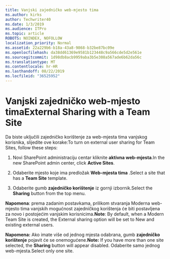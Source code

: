 ```yaml
---
title: Vanjski zajedničko web-mjesto tima
ms.author: kirks
author: Techwriter40
ms.date: 1/3/2019
ms.audience: ITPro
ms.topic: article
ROBOTS: NOINDEX, NOFOLLOW
localization_priority: Normal
ms.assetid: 22a229b6-b18a-43a8-9868-b32be87bc09e
ms.openlocfilehash: da38dd61369e9581b123448c9a566cde5d2e561e
ms.sourcegitcommit: 1d98db8acb9959aba3b5e308a567ade6b62da56c
ms.translationtype: MT
ms.contentlocale: hr-HR
ms.lasthandoff: 08/22/2019
ms.locfileid: "36525952"
---
```

# <a name="external-sharing-with-a-team-site"></a><span data-ttu-id="ffc7b-102">Vanjski zajedničko web-mjesto tima</span><span class="sxs-lookup"><span data-stu-id="ffc7b-102">External Sharing with a Team Site</span></span>

<span data-ttu-id="ffc7b-103">Da biste uključili zajedničko korištenje za web-mjesta tima vanjskog korisnika, slijedite ove korake:</span><span class="sxs-lookup"><span data-stu-id="ffc7b-103">To turn on external user sharing for Team Sites, follow these steps:</span></span> 
  
1. <span data-ttu-id="ffc7b-104">Novi SharePoint administraciju centar kliknite **aktivna web-mjesta**.</span><span class="sxs-lookup"><span data-stu-id="ffc7b-104">In the new SharePoint admin center, click **Active Sites**.</span></span>
  
2. <span data-ttu-id="ffc7b-105">Odaberite mjesto koje ima predložak **Web-mjesta tima** .</span><span class="sxs-lookup"><span data-stu-id="ffc7b-105">Select a site that has a **Team Site** template.</span></span> 
  
3. <span data-ttu-id="ffc7b-106">Odaberite gumb **zajedničko korištenje** iz gornji izbornik.</span><span class="sxs-lookup"><span data-stu-id="ffc7b-106">Select the **Sharing** button from the top menu.</span></span> 
  
 <span data-ttu-id="ffc7b-107">**Napomena**: prema zadanim postavkama, prilikom stvaranja Moderna web-mjesto tima vanjskih mogućnost zajedničkog korištenja će biti postavljena za novo i postojećim vanjskim korisnicima.</span><span class="sxs-lookup"><span data-stu-id="ffc7b-107">**Note**: By default, when a Modern Team Site is created, the External sharing option will be set to New and existing external users.</span></span> 
  
 <span data-ttu-id="ffc7b-108">**Napomena:** Ako imate više od jednog mjesta odabrana, gumb **zajedničko korištenje** pojavit će se onemogućene.</span><span class="sxs-lookup"><span data-stu-id="ffc7b-108">**Note:** If you have more than one site selected, the **Sharing** button will appear disabled.</span></span> <span data-ttu-id="ffc7b-109">Odaberite samo jednog web-mjesta.</span><span class="sxs-lookup"><span data-stu-id="ffc7b-109">Select only one site.</span></span> 
  

